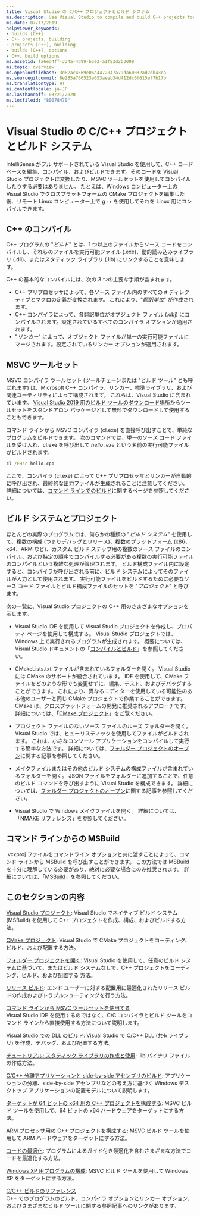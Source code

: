 ```yaml
---
title: Visual Studio の C/C++ プロジェクトとビルド システム
ms.description: Use Visual Studio to compile and build C++ projects for Windows, ARM or Linux based on any project system.
ms.date: 07/17/2019
helpviewer_keywords:
- builds [C++]
- C++ projects, building
- projects [C++], building
- builds [C++], options
- C++, build options
ms.assetid: fa6ed4ff-334a-4d99-b5e2-a1f83d2b3008
ms.topic: overview
ms.openlocfilehash: 3d82ac4569e06a4472047a79da60032ad2db43ca
ms.sourcegitcommit: 8e285a766523e653aeeb34d412dc6f615ef7b17b
ms.translationtype: HT
ms.contentlocale: ja-JP
ms.lasthandoff: 03/21/2020
ms.locfileid: "80078470"
---
```

# <a name="cc-projects-and-build-systems-in-visual-studio"></a>Visual Studio の C/C++ プロジェクトとビルド システム

IntelliSense がフル サポートされている Visual Studio を使用して、C++ コード ベースを編集、コンパイル、およびビルドできます。そのコードを Visual Studio プロジェクトに変換したり、MSVC ツールセットを使用してコンパイルしたりする必要はありません。 たとえば、Windows コンピューター上の Visual Studio でクロスプラットフォームの CMake プロジェクトを編集した後、リモート Linux コンピューター上で g++ を使用してそれを Linux 用にコンパイルできます。

## <a name="c-compilation"></a>C++ のコンパイル

C++ プログラムの "*ビルド*" とは、1 つ以上のファイルからソース コードをコンパイルし、それらのファイルを実行可能ファイル (.exe)、動的読み込みライブラリ (.dll)、またはスタティック ライブラリ (.lib) にリンクすることを意味します。

C++ の基本的なコンパイルには、次の 3 つの主要な手順が含まれます。

- C++ プリプロセッサによって、各ソース ファイル内のすべての # ディレクティブとマクロの定義が変換されます。 これにより、"*翻訳単位*" が作成されます。
- C++ コンパイラによって、各翻訳単位がオブジェクト ファイル (.obj) にコンパイルされます。設定されているすべてのコンパイラ オプションが適用されます。
- "*リンカー*" によって、オブジェクト ファイルが単一の実行可能ファイルにマージされます。設定されているリンカー オプションが適用されます。

## <a name="the-msvc-toolset"></a>MSVC ツールセット

MSVC コンパイラ ツールセット (ツールチェーンまたは "ビルド ツール" とも呼ばれます) は、Microsoft C++ コンパイラ、リンカー、標準ライブラリ、および関連ユーティリティによって構成されます。 これらは、Visual Studio に含まれています。 [Visual Studio 2019 用のビルド ツールのダウンロード場所](https://visualstudio.microsoft.com/downloads/#build-tools-for-visual-studio-2019)からツールセットをスタンドアロン パッケージとして無料でダウンロードして使用することもできます。

コマンド ラインから MSVC コンパイラ (cl.exe) を直接呼び出すことで、単純なプログラムをビルドできます。 次のコマンドでは、単一のソース コード ファイルを受け入れ、cl.exe を呼び出して *hello .exe* という名前の実行可能ファイルがビルドされます。

```cmd
cl /EHsc hello.cpp
```

ここで、コンパイラ (cl.exe) によって C++ プリプロセッサとリンカーが自動的に呼び出され、最終的な出力ファイルが生成されることに注意してください。  詳細については、[コマンド ラインでのビルド](building-on-the-command-line.md)に関するページを参照してください。

## <a name="build-systems-and-projects"></a>ビルド システムとプロジェクト

ほとんどの実際のプログラムでは、何らかの種類の "*ビルド システム*" を使用して、複数の構成 (つまりデバッグとリリース)、複数のプラットフォーム (x86、x64、ARM など)、カスタム ビルド ステップ用の複数のソース ファイルのコンパイル、および特定の順序でコンパイルする必要がある複数の実行可能ファイルのコンパイルという複雑な処理が管理されます。 ビルド構成ファイル内に設定すると、コンパイラが呼び出される前に、ビルド システムによってそのファイルが入力として使用されます。 実行可能ファイルをビルドするために必要なソース コード ファイルとビルド構成ファイルのセットを "*プロジェクト*" と呼びます。

次の一覧に、Visual Studio プロジェクトの C++ 用のさまざまなオプションを示します。

- Visual Studio IDE を使用して Visual Studio プロジェクトを作成し、プロパティ ページを使用して構成する。 Visual Studio プロジェクトでは、Windows 上で実行されるプログラムが生成されます。 概要については、Visual Studio ドキュメントの「[コンパイルとビルド](/visualstudio/ide/compiling-and-building-in-visual-studio)」を参照してください。

- CMakeLists.txt ファイルが含まれているフォルダーを開く。 Visual Studio には CMake のサポートが統合されています。 IDE を使用して、CMake ファイルをどのような形でも変更せずに、編集、テスト、およびデバッグすることができます。 これにより、異なるエディターを使用している可能性のある他のユーザーと同じ CMake プロジェクトで作業することができます。 CMake は、クロスプラットフォームの開発に推奨されるアプローチです。 詳細については、「[CMake プロジェクト](cmake-projects-in-visual-studio.md)」をご覧ください。

- プロジェクト ファイルのないソース ファイルのルーズ フォルダーを開く。 Visual Studio では、ヒューリスティックを使用してファイルがビルドされます。 これは、小さなコンソール アプリケーションをコンパイルして実行する簡単な方法です。 詳細については、[フォルダー プロジェクトのオープン](open-folder-projects-cpp.md)に関する記事を参照してください。

- メイクファイルまたはその他のビルド システムの構成ファイルが含まれているフォルダーを開く。 JSON ファイルをフォルダーに追加することで、任意のビルド コマンドを呼び出すように Visual Studio を構成できます。 詳細については、[フォルダー プロジェクトのオープン](open-folder-projects-cpp.md)に関する記事を参照してください。

- Visual Studio で Windows メイクファイルを開く。 詳細については、「[NMAKE リファレンス](reference/nmake-reference.md)」を参照してください。

## <a name="msbuild-from-the-command-line"></a>コマンド ラインからの MSBuild

.vcxproj ファイルをコマンドライン オプションと共に渡すことによって、コマンド ラインから MSBuild を呼び出すことができます。 この方法では MSBuild を十分に理解している必要があり、絶対に必要な場合にのみ推奨されます。 詳細については、「[MSBuild](msbuild-visual-cpp.md)」を参照してください。

## <a name="in-this-section"></a>このセクションの内容

[Visual Studio プロジェクト](creating-and-managing-visual-cpp-projects.md): Visual Studio でネイティブ ビルド システム (MSBuild) を使用して C++ プロジェクトを作成、構成、およびビルドする方法。

[CMake プロジェクト](cmake-projects-in-visual-studio.md): Visual Studio で CMake プロジェクトをコーディング、ビルド、および配置する方法。

[フォルダー プロジェクトを開く](open-folder-projects-cpp.md): Visual Studio を使用して、任意のビルド システムに基づいて、またはビルド システムなしで、C++ プロジェクトをコーディング、ビルド、および配置する 方法。

[リリース ビルド](release-builds.md): エンド ユーザーに対する配置用に最適化されたリリース ビルドの作成およびトラブルシューティングを行う方法。

[コマンド ラインから MSVC ツールセットを使用する](building-on-the-command-line.md)<br/>
Visual Studio IDE を使用するのではなく、C/C コンパイラとビルド ツールをコマンド ラインから直接使用する方法について説明します。

[Visual Studio での DLL のビルド](dlls-in-visual-cpp.md): Visual Studio で C/C++ DLL (共有ライブラリ) を作成、デバッグ、および配置する方法。

[チュートリアル: スタティック ライブラリの作成と使用](walkthrough-creating-and-using-a-static-library-cpp.md): .lib バイナリ ファイルの作成方法。

[C/C++ 分離アプリケーションと side-by-side アセンブリのビルド](building-c-cpp-isolated-applications-and-side-by-side-assemblies.md): アプリケーションの分離、side-by-side アセンブリなどの考え方に基づく Windows デスクトップ アプリケーションの配置モデルについて説明します。

[ターゲットが 64 ビットの x64 用の C++ プロジェクトを構成する](configuring-programs-for-64-bit-visual-cpp.md): MSVC ビルド ツールを使用して、64 ビットの x64 ハードウェアをターゲットにする方法。

[ARM プロセッサ用の C++ プロジェクトを構成する](configuring-programs-for-arm-processors-visual-cpp.md): MSVC ビルド ツールを使用して ARM ハードウェアをターゲットにする方法。

[コードの最適化](optimizing-your-code.md): プログラムによるガイド付き最適化を含むさまざまな方法でコードを最適化する方法。

[Windows XP 用プログラムの構成](configuring-programs-for-windows-xp.md): MSVC ビルド ツールを使用して Windows XP をターゲットにする方法。

[C/C++ ビルドのリファレンス](reference/c-cpp-building-reference.md)<br/>
C++ でのプログラムのビルド、コンパイラ オプションとリンカー オプション、およびさまざまなビルド ツールに関する参照記事へのリンクがあります。
